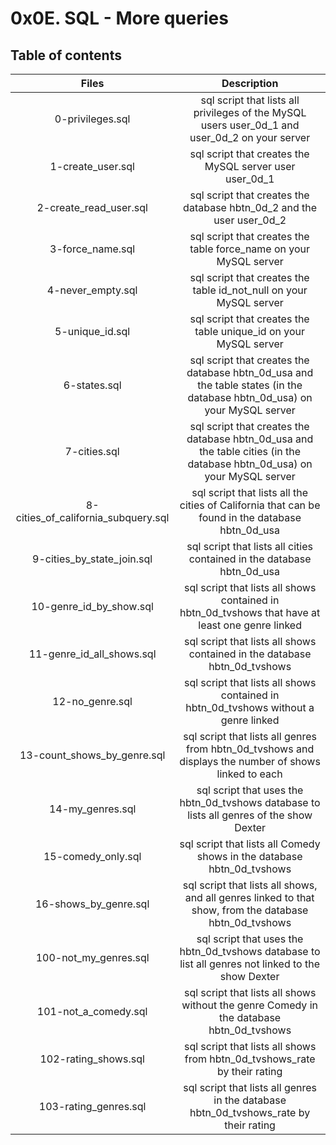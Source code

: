 # 0x0E. SQL - More queries

## Table of contents

|Files|	Description|
|:-----:|:---------:|
0-privileges.sql|	sql script that lists all privileges of the MySQL users user_0d_1 and user_0d_2 on your server
1-create_user.sql |	sql script that creates the MySQL server user user_0d_1
2-create_read_user.sql |	sql script that creates the database hbtn_0d_2 and the user user_0d_2
3-force_name.sql |	sql script that creates the table force_name on your MySQL server
4-never_empty.sql |	sql script that creates the table id_not_null on your MySQL server
5-unique_id.sql |	sql script that creates the table unique_id on your MySQL server
6-states.sql |	sql script that creates the database hbtn_0d_usa and the table states (in the database hbtn_0d_usa) on your MySQL server
7-cities.sql |	sql script that creates the database hbtn_0d_usa and the table cities (in the database hbtn_0d_usa) on your MySQL server
8-cities_of_california_subquery.sql |	sql script that lists all the cities of California that can be found in the database hbtn_0d_usa
9-cities_by_state_join.sql |	sql script that lists all cities contained in the database hbtn_0d_usa
10-genre_id_by_show.sql	| sql script that lists all shows contained in hbtn_0d_tvshows that have at least one genre linked
11-genre_id_all_shows.sql |	sql script that lists all shows contained in the database hbtn_0d_tvshows
12-no_genre.sql |	sql script that lists all shows contained in hbtn_0d_tvshows without a genre linked
13-count_shows_by_genre.sql |	sql script that lists all genres from hbtn_0d_tvshows and displays the number of shows linked to each
14-my_genres.sql |	sql script that uses the hbtn_0d_tvshows database to lists all genres of the show Dexter
15-comedy_only.sql |	sql script that lists all Comedy shows in the database hbtn_0d_tvshows
16-shows_by_genre.sql |	sql script that lists all shows, and all genres linked to that show, from the database hbtn_0d_tvshows
100-not_my_genres.sql |	sql script that uses the hbtn_0d_tvshows database to list all genres not linked to the show Dexter
101-not_a_comedy.sql |	sql script that lists all shows without the genre Comedy in the database hbtn_0d_tvshows
102-rating_shows.sql |	sql script that lists all shows from hbtn_0d_tvshows_rate by their rating
103-rating_genres.sql |	sql script that lists all genres in the database hbtn_0d_tvshows_rate by their rating
